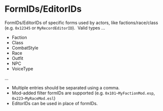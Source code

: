 # FormIDs/EditorIDs

FormIDs/EditorIDs of specific forms used by actors, like factions/race/class (e.g. `0x12345` or `MyRecordEditorID`).
﻿
Valid types ...

- Faction
- Class
- CombatStyle
- Race
- Outfit
- NPC
- VoiceType

...

- Multiple entries should be separated using a comma.
- Mod-added filter formIDs are supported (e.g. `0x101~MyFactionMod.esp`, `0x223~MyRaceMod.esl`)
- EditorIDs can be used in place of formIDs.
